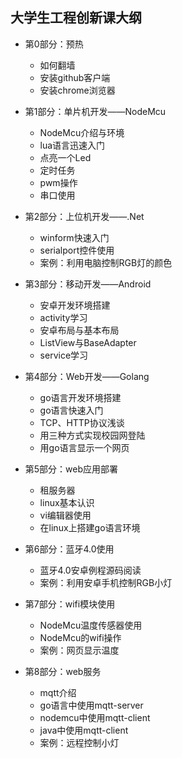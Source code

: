 ## 大学生工程创新课大纲
- 第0部分：预热  
    - 如何翻墙  
    - 安装github客户端  
    - 安装chrome浏览器  


- 第1部分：单片机开发——NodeMcu  
    - NodeMcu介绍与环境
    - lua语言迅速入门  
    - 点亮一个Led  
    - 定时任务  
    - pwm操作  
    - 串口使用  


- 第2部分：上位机开发——.Net  
    - winform快速入门  
    - serialport控件使用  
    - 案例：利用电脑控制RGB灯的颜色  


- 第3部分：移动开发——Android  
    - 安卓开发环境搭建  
    - activity学习  
    - 安卓布局与基本布局  
    - ListView与BaseAdapter  
    - service学习  


- 第4部分：Web开发——Golang  
    - go语言开发环境搭建  
    - go语言快速入门  
    - TCP、HTTP协议浅谈  
    - 用三种方式实现校园网登陆  
    - 用go语言显示一个网页  


- 第5部分：web应用部署  
    - 租服务器  
    - linux基本认识  
    - vi编辑器使用  
    - 在linux上搭建go语言环境  


- 第6部分：蓝牙4.0使用
    - 蓝牙4.0安卓例程源码阅读  
    - 案例：利用安卓手机控制RGB小灯


- 第7部分：wifi模块使用  
    - NodeMcu温度传感器使用  
    - NodeMcu的wifi操作    
    - 案例：网页显示温度  
 

- 第8部分：web服务
    - mqtt介绍
    - go语言中使用mqtt-server
    - nodemcu中使用mqtt-client
    - java中使用mqtt-client
    - 案例：远程控制小灯